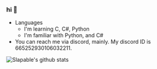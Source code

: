 ### hi 👋

<!--
**appendable/appendable** is a ✨ _special_ ✨ repository because its `README.md` (this file) appears on your GitHub profile.-->

- Languages
  - I'm learning C, C#, Python
  - I'm familiar with Python, and C#
- You can reach me via discord, mainly. My discord ID is 665252930106032211.

![Slapable's github stats](https://github-readme-stats.vercel.app/api?username=appendable&theme=radical)


